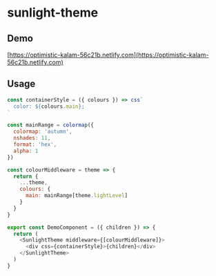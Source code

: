 # sunlight-theme

## Demo

[https://optimistic-kalam-56c21b.netlify.com](https://optimistic-kalam-56c21b.netlify.com)

## Usage

```javascript
const containerStyle = ({ colours }) => css`
  color: ${colours.main};
`

const mainRange = colormap({
  colormap: 'autumn',
  nshades: 11,
  format: 'hex',
  alpha: 1
})

const colourMiddleware = theme => {
  return {
    ...theme,
    colours: {
      main: mainRange[theme.lightLevel]
    }
  }
}

export const DemoComponent = ({ children }) => {
  return (
    <SunlightTheme middleware={[colourMiddleware]}>
      <div css={containerStyle}>{children}</div>
    </SunlightTheme>
  )
}
```
